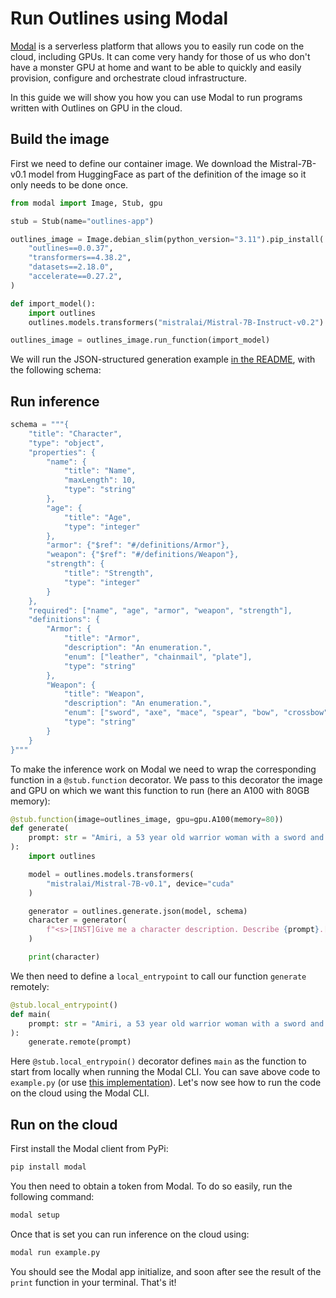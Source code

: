 # Run Outlines using Modal

[Modal](https://modal.com/) is a serverless platform that allows you to easily run code on the cloud, including GPUs. It can come very handy for those of us who don't have a monster GPU at home and want to be able to quickly and easily provision, configure and orchestrate cloud infrastructure.

In this guide we will show you how you can use Modal to run programs written with Outlines on GPU in the cloud.

## Build the image

First we need to define our container image. We download the Mistral-7B-v0.1 model from HuggingFace as part of the definition of the image so it only needs to be done once.

```python
from modal import Image, Stub, gpu

stub = Stub(name="outlines-app")

outlines_image = Image.debian_slim(python_version="3.11").pip_install(
    "outlines==0.0.37",
    "transformers==4.38.2",
    "datasets==2.18.0",
    "accelerate==0.27.2",
)

def import_model():
    import outlines
    outlines.models.transformers("mistralai/Mistral-7B-Instruct-v0.2")

outlines_image = outlines_image.run_function(import_model)
```

We will run the JSON-structured generation example [in the README](https://github.com/outlines-dev/outlines?tab=readme-ov-file#efficient-json-generation-following-a-json-schema), with the following schema:

## Run inference

```python
schema = """{
    "title": "Character",
    "type": "object",
    "properties": {
        "name": {
            "title": "Name",
            "maxLength": 10,
            "type": "string"
        },
        "age": {
            "title": "Age",
            "type": "integer"
        },
        "armor": {"$ref": "#/definitions/Armor"},
        "weapon": {"$ref": "#/definitions/Weapon"},
        "strength": {
            "title": "Strength",
            "type": "integer"
        }
    },
    "required": ["name", "age", "armor", "weapon", "strength"],
    "definitions": {
        "Armor": {
            "title": "Armor",
            "description": "An enumeration.",
            "enum": ["leather", "chainmail", "plate"],
            "type": "string"
        },
        "Weapon": {
            "title": "Weapon",
            "description": "An enumeration.",
            "enum": ["sword", "axe", "mace", "spear", "bow", "crossbow"],
            "type": "string"
        }
    }
}"""
```

To make the inference work on Modal we need to wrap the corresponding function in a `@stub.function` decorator. We pass to this decorator the image and GPU on which we want this function to run (here an A100 with 80GB memory):

```python
@stub.function(image=outlines_image, gpu=gpu.A100(memory=80))
def generate(
    prompt: str = "Amiri, a 53 year old warrior woman with a sword and leather armor.",
):
    import outlines

    model = outlines.models.transformers(
        "mistralai/Mistral-7B-v0.1", device="cuda"
    )

    generator = outlines.generate.json(model, schema)
    character = generator(
        f"<s>[INST]Give me a character description. Describe {prompt}.[/INST]"
    )

    print(character)
```

We then need to define a `local_entrypoint` to call our function `generate` remotely:

```python
@stub.local_entrypoint()
def main(
    prompt: str = "Amiri, a 53 year old warrior woman with a sword and leather armor.",
):
    generate.remote(prompt)
```

Here `@stub.local_entrypoin()` decorator defines `main` as the function to start from locally when running the Modal CLI. You can save above code to `example.py` (or use [this implementation](https://github.com/outlines-dev/outlines/blob/main/examples/modal_example.py)). Let's now see how to run the code on the cloud using the Modal CLI.

## Run on the cloud

First install the Modal client from PyPi:

```bash
pip install modal
```

You then need to obtain a token from Modal. To do so easily, run the following command:

```bash
modal setup
```

Once that is set you can run inference on the cloud using:

```bash
modal run example.py
```

You should see the Modal app initialize, and soon after see the result of the `print` function in your terminal. That's it!
